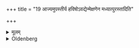 +++
title = "19 आज्यमुपस्तीर्य हविषोऽवद्येन्मेक्षणेन मध्यात्पुरस्तादिति"

+++

<details><summary>मूलम्</summary>

आज्यमुपस्तीर्य हविषोऽवद्येन्मेक्षणेन मध्यात्पुरस्तादिति १९
</details>

<details><summary>Oldenberg</summary>

19. Having 'spread under' Ājya, he should cut off with the pot-ladle (portions) of the Havis from the middle and from the eastern side;
</details>
